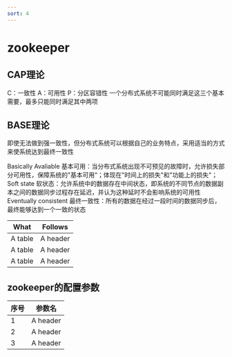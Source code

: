 ```yaml
---
sort: 4
---
```


# zookeeper

## CAP理论
C：一致性 A：可用性  P：分区容错性
一个分布式系统不可能同时满足这三个基本需要，最多只能同时满足其中两项

## BASE理论
即使无法做到强一致性，但分布式系统可以根据自己的业务特点，采用适当的方式来使系统达到最终一致性

Basically Avaliable 基本可用：当分布式系统出现不可预见的故障时，允许损失部分可用性，保障系统的"基本可用"；体现在"时间上的损失"和"功能上的损失"；
Soft state 软状态：允许系统中的数据存在中间状态，即系统的不同节点的数据副本之间的数据同步过程存在延迟，并认为这种延时不会影响系统的可用性
Eventually consistent 最终一致性：所有的数据在经过一段时间的数据同步后，最终能够达到一个一致的状态

| What    | Follows  |
| ------- | -------- |
| A table | A header |
| A table | A header |
| A table | A header |

## zookeeper的配置参数

| 序号 | 参数名  |
| - | -------- |
| 1 | A header |
| 2 | A header |
| 3 | A header |

























